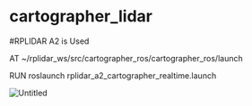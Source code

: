 # cartographer_lidar

#RPLIDAR A2 is Used

AT ~/rplidar_ws/src/cartographer_ros/cartographer_ros/launch

RUN roslaunch rplidar_a2_cartographer_realtime.launch 

![Untitled](https://s3-us-west-2.amazonaws.com/secure.notion-static.com/49e35223-bbfc-4b4b-9cf4-0cbba853f426/Untitled.png)
